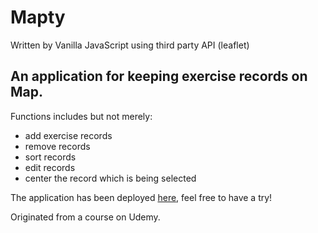 # Mapty

Written by Vanilla JavaScript using third party API (leaflet)

## An application for keeping exercise records on Map.

Functions includes but not merely:

- add exercise records
- remove records
- sort records
- edit records
- center the record which is being selected

The application has been deployed [here](https://mapty-alench.netlify.app/), feel free to have a try!

Originated from a course on Udemy.
